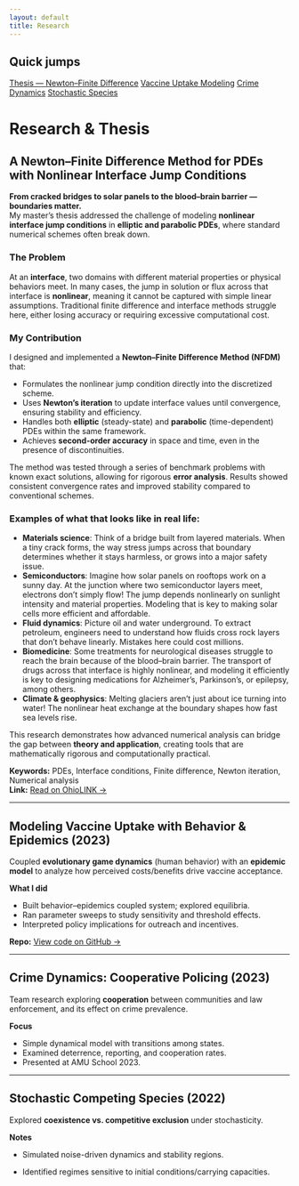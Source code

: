 ```yaml
---
layout: default
title: Research
---
```


<div class="page-shell">
  <!-- Left sticky quick jumps -->
  <aside class="sidebar">
    <h2>Quick jumps</h2>
    <a href="#thesis-newton–finite-difference-method-2025">Thesis — Newton–Finite Difference</a>
    <a href="#modeling-vaccine-uptake-with-behavior--epidemics-2023">Vaccine Uptake Modeling</a>
    <a href="#crime-dynamics-cooperative-policing-2023">Crime Dynamics</a>
    <a href="#stochastic-competing-species-2022">Stochastic Species</a>
  </aside>

  <!-- Main content -->
  <div class="content" markdown="1">

# Research & Thesis  

## A Newton–Finite Difference Method for PDEs with Nonlinear Interface Jump Conditions  

**From cracked bridges to solar panels to the blood–brain barrier — boundaries matter.**  
My master’s thesis addressed the challenge of modeling **nonlinear interface jump conditions** in **elliptic and parabolic PDEs**, where standard numerical schemes often break down.  

### The Problem  
At an **interface**, two domains with different material properties or physical behaviors meet. In many cases, the jump in solution or flux across that interface is **nonlinear**, meaning it cannot be captured with simple linear assumptions. Traditional finite difference and interface methods struggle here, either losing accuracy or requiring excessive computational cost.  

### My Contribution  
I designed and implemented a **Newton–Finite Difference Method (NFDM)** that:  
- Formulates the nonlinear jump condition directly into the discretized scheme.  
- Uses **Newton’s iteration** to update interface values until convergence, ensuring stability and efficiency.  
- Handles both **elliptic** (steady-state) and **parabolic** (time-dependent) PDEs within the same framework.  
- Achieves **second-order accuracy** in space and time, even in the presence of discontinuities.  

The method was tested through a series of benchmark problems with known exact solutions, allowing for rigorous **error analysis**. Results showed consistent convergence rates and improved stability compared to conventional schemes.  

### Examples of what that looks like in real life:  
- **Materials science**: Think of a bridge built from layered materials. When a tiny crack forms, the way stress jumps across that boundary determines whether it stays harmless, or grows into a major safety issue.  
- **Semiconductors**: Imagine how solar panels on rooftops work on a sunny day. At the junction where two semiconductor layers meet, electrons don’t simply flow! The jump depends nonlinearly on sunlight intensity and material properties. Modeling that is key to making solar cells more efficient and affordable.
- **Fluid dynamics**: Picture oil and water underground. To extract petroleum, engineers need to understand how fluids cross rock layers that don’t behave linearly. Mistakes here could cost millions.
- **Biomedicine**: Some treatments for neurological diseases struggle to reach the brain because of the blood–brain barrier. The transport of drugs across that interface is highly nonlinear, and modeling it efficiently is key to designing medications for Alzheimer’s, Parkinson’s, or epilepsy, among others.  
- **Climate & geophysics**: Melting glaciers aren’t just about ice turning into water! The nonlinear heat exchange at the boundary shapes how fast sea levels rise.  

This research demonstrates how advanced numerical analysis can bridge the gap between **theory and application**, creating tools that are mathematically rigorous and computationally practical.  

**Keywords:** PDEs, Interface conditions, Finite difference, Newton iteration, Numerical analysis  
**Link:** [Read on OhioLINK →](http://rave.ohiolink.edu/etdc/view?acc_num=bgsu1750284991046446)

---

## Modeling Vaccine Uptake with Behavior & Epidemics (2023)
Coupled **evolutionary game dynamics** (human behavior) with an **epidemic model** to analyze how perceived costs/benefits drive vaccine acceptance.

**What I did**
- Built behavior–epidemics coupled system; explored equilibria.
- Ran parameter sweeps to study sensitivity and threshold effects.
- Interpreted policy implications for outreach and incentives.

**Repo:** [View code on GitHub →](https://github.com/SARAH-GAKII/Modelling-the-impact-of-human-behaviour-to-COVID-19-vaccine-uptake)

---

## Crime Dynamics: Cooperative Policing (2023)
Team research exploring **cooperation** between communities and law enforcement, and its effect on crime prevalence.

**Focus**
- Simple dynamical model with transitions among states.
- Examined deterrence, reporting, and cooperation rates.
- Presented at AMU School 2023.

---

## Stochastic Competing Species (2022)
Explored **coexistence vs. competitive exclusion** under stochasticity.

**Notes**
- Simulated noise-driven dynamics and stability regions.
- Identified regimes sensitive to initial conditions/carrying capacities.

  </div>
</div>
